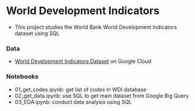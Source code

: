 # World Development Indicators
- This project studies the World Bank World Development Indicators dataset using SQL

### Data
- [World Development Indicators Dataset](https://console.cloud.google.com/marketplace/product/the-world-bank/wdi) on Google Cloud

### Notebooks
- 01_get_codes.ipynb: get list of codes in WDI database
- 02_get_data.ipynb: use SQL to get main dataset from Google Big Query
- 03_EDA.ipynb: conduct data analysis using SQL

